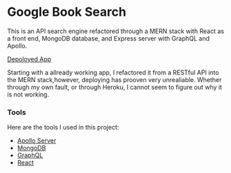 # Google Book Search

This is an API search engine refactored through a MERN stack with React as a front end, MongoDB database, and Express server with GraphQL and Apollo.

[Depoloyed App](https://booksearchturner.herokuapp.com/)

Starting with a allready working app, I refactored it from a RESTful API into the MERN stack,however, deploying has prooven very unrealiable. Whether through my own fault, or through Heroku, I cannot seem to figure out why it is not working.

### Tools

Here are the tools I used in this project:

- [Apollo Server](https://www.apollographql.com/docs/apollo-server/)
- [MongoDB](https://www.mongodb.com/)
- [GraphQL](https://graphql.org/)
- [React](https://reactjs.org/)